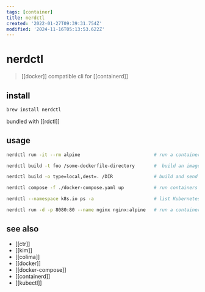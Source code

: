 ```yaml
---
tags: [container]
title: nerdctl
created: '2022-01-27T09:39:31.754Z'
modified: '2024-11-16T05:13:53.622Z'
---
```


# nerdctl

> [[docker]] compatible cli for [[containerd]]

## install

```sh
brew install nerdctl
```

bundled with [[rdctl]]

## usage

```sh
nerdctl run -it --rm alpine                           # run a container with the default bridge CNI network (10.4.0.0/24)

nerdctl build -t foo /some-dockerfile-directory       #  build an image using BuildKit

nerdctl build -o type=local,dest=. /DIR               # build and send output to a local directory using BuildKit

nerdctl compose -f ./docker-compose.yaml up           # run containers from docker-compose.yaml

nerdctl --namespace k8s.io ps -a                      # list Kubernetes containers

nerdctl run -d -p 8080:80 --name nginx nginx:alpine   # run a container with rootless containerd
```

## see also

- [[ctr]]
- [[kim]]
- [[colima]]
- [[docker]]
- [[docker-compose]]
- [[containerd]]
- [[kubectl]]

